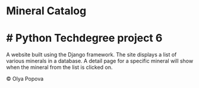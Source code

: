 # Mineral Catalog
# # Python Techdegree project 6

A website built using the Django framework. The site displays a list of various minerals in a database. A detail page for a specific mineral will show when the mineral from the list is clicked on. 


© Olya Popova 